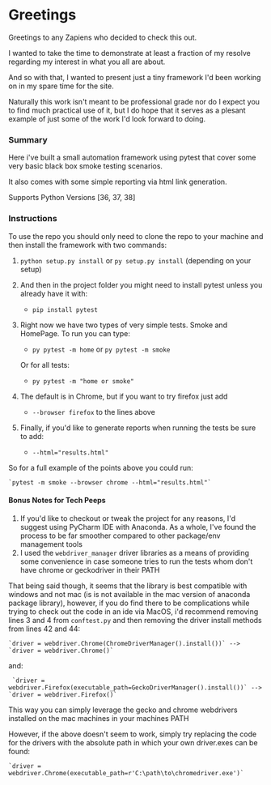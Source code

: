 # Greetings

Greetings to any Zapiens who decided to check this out.

I wanted to take the time to demonstrate at least a fraction of my resolve regarding my interest in what you all are about.

And so with that, I wanted to present just a tiny framework I'd been working on in my spare time for the site.

Naturally this work isn't meant to be professional grade nor do I expect you to find much practical use of it, but I do hope that it serves as a plesant example of just some of the work I'd look forward to doing.

### Summary

Here i've built a small automation framework using pytest that cover some very basic black box smoke testing scenarios.

It also comes with some simple reporting via html link generation.

Supports Python Versions [36, 37, 38]

### Instructions

To use the repo you should only need to clone the repo to your machine and then install the framework with two commands:

1. `python setup.py install` or `py setup.py install` (depending on your setup)
2.  And then in the project folder you might need to install pytest unless you already have it with: 
    - `pip install pytest`
3. Right now we have two types of very simple tests. Smoke and HomePage. To run you can type:
    - `py pytest -m home` or `py pytest -m smoke`

    Or for all tests:
    - `py pytest -m "home or smoke"`
4. The default is in Chrome, but if you want to try firefox just add 
    - `--browser firefox` to the lines above
5. Finally, if you'd like to generate reports when running the tests be sure to add:
    - `--html="results.html"`
    
So for a full example of the points above you could run: 

    `pytest -m smoke --browser chrome --html="results.html"`

#### Bonus Notes for Tech Peeps

1. If you'd like to checkout or tweak the project for any reasons, I'd suggest using PyCharm IDE with Anaconda. As a whole, I've found the process to be far smoother compared to other package/env management tools
2. I used the `webdriver_manager` driver libraries as a means of providing some convenience in case someone tries to run the tests whom don't have chrome or geckodriver in their PATH
 
 That being said though, it seems that the library is best compatible with windows and not mac (is is not available in the mac version of anaconda package library), however, if you do find there to be complications while trying to check out the code in an ide via MacOS, i'd recommend removing lines 3 and 4 from `conftest.py` and then removing the driver install methods from lines 42 and 44:
 
 
    `driver = webdriver.Chrome(ChromeDriverManager().install())` --> `driver = webdriver.Chrome()`

  and:
  
     `driver = webdriver.Firefox(executable_path=GeckoDriverManager().install())` --> `driver = webdriver.Firefox()`
     
  This way you can simply leverage the gecko and chrome webdrivers installed on the mac machines in your machines PATH

However, if the above doesn't seem to work, simply try replacing the code for the drivers with the absolute path in which your own driver.exes can be found:

    `driver = webdriver.Chrome(executable_path=r'C:\path\to\chromedriver.exe')`
